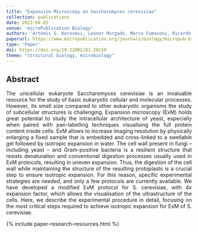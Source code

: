 ```yaml
---
title: "Expansion Microscopy on Saccharomyces cerevisiae"
collection: publications
date: 2022-04-05
venue: 'microPublication Biology'
authors: 'Artemis G. Korovesi, Leonor Morgado, Marco Fumasoni, Ricardo Henriques, Hannah S. Heil, Mario Del Rosario'
paperurl: https://www.micropublication.org/journals/biology/micropub-biology-000566
type: 'Paper'
doi: https://doi.org/10.22002/D1.20159
theme: "structural biology, microbiology"
---
```


<h2> Abstract </h2>
<p align= "justify">
The unicellular eukaryote Saccharomyces cerevisiae is an invaluable resource for the study of basic eukaryotic cellular and molecular processes. However, its small size compared to other eukaryotic organisms the study of subcellular structures is challenging. Expansion microscopy (ExM) holds great potential to study the intracellular architecture of yeast, especially when paired with pan-labelling techniques visualising the full protein content inside cells. ExM allows to increase imaging resolution by physically enlarging a fixed sample that is embedded and cross-linked to a swellable gel followed by isotropic expansion in water. The cell wall present in fungi – including yeast – and Gram-positive bacteria is a resilient structure that resists denaturation and conventional digestion processes usually used in ExM protocols, resulting in uneven expansion. Thus, the digestion of the cell wall while maintaining the structure of the resulting protoplasts is a crucial step to ensure isotropic expansion. For this reason, specific experimental strategies are needed, and only a few protocols are currently available. We have developed a modified ExM protocol for S. cerevisiae, with 4x expansion factor, which allows the visualisation of the ultrastructure of the cells. Here, we describe the experimental procedure in detail, focusing on the most critical steps required to achieve isotropic expansion for ExM of S. cerevisiae.

{% include paper-research-resources.html %}
